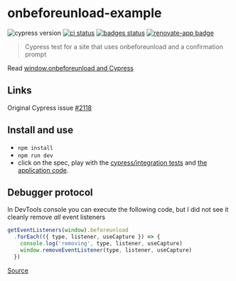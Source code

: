 # onbeforeunload-example
![cypress version](https://img.shields.io/badge/cypress-9.5.4-brightgreen) [![ci status][ci image]][ci url] [![badges status][badges image]][badges url] [![renovate-app badge][renovate-badge]][renovate-app]
> Cypress test for a site that uses onbeforeunload and a confirmation prompt

Read [window.onbeforeunload and Cypress](https://glebbahmutov.com/blog/onbeforeunload/)

## Links

Original Cypress issue [#2118](https://github.com/cypress-io/cypress/issues/2118)

## Install and use

- `npm install`
- `npm run dev`
- click on the spec, play with the [cypress/integration tests](cypress/integration) and [the application code](./public).

## Debugger protocol

In DevTools console you can execute the following code, but I did not see it cleanly remove _all_ event listeners

```js
getEventListeners(window).beforeunload
  .forEach(({ type, listener, useCapture }) => {
    console.log('removing', type, listener, useCapture)
    window.removeEventListener(type, listener, useCapture)
  })
```

[Source](https://twitter.com/AndyDavies/status/1359167670873190405)

[ci image]: https://github.com/bahmutov/onbeforeunload-example/workflows/ci/badge.svg?branch=main
[ci url]: https://github.com/bahmutov/onbeforeunload-example/actions
[badges image]: https://github.com/bahmutov/onbeforeunload-example/workflows/badges/badge.svg?branch=main
[badges url]: https://github.com/bahmutov/onbeforeunload-example/actions
[renovate-badge]: https://img.shields.io/badge/renovate-app-blue.svg
[renovate-app]: https://renovateapp.com/
